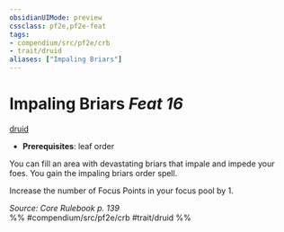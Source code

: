 ```yaml
---
obsidianUIMode: preview
cssclass: pf2e,pf2e-feat
tags:
- compendium/src/pf2e/crb
- trait/druid
aliases: ["Impaling Briars"]
---
```

# Impaling Briars  *Feat 16*  
[druid](/rules/traits/druid.md)  

- **Prerequisites**: leaf order

You can fill an area with devastating briars that impale and impede your foes. You gain the impaling briars order spell.

Increase the number of Focus Points in your focus pool by 1.

*Source: Core Rulebook p. 139*  
%% #compendium/src/pf2e/crb #trait/druid %%